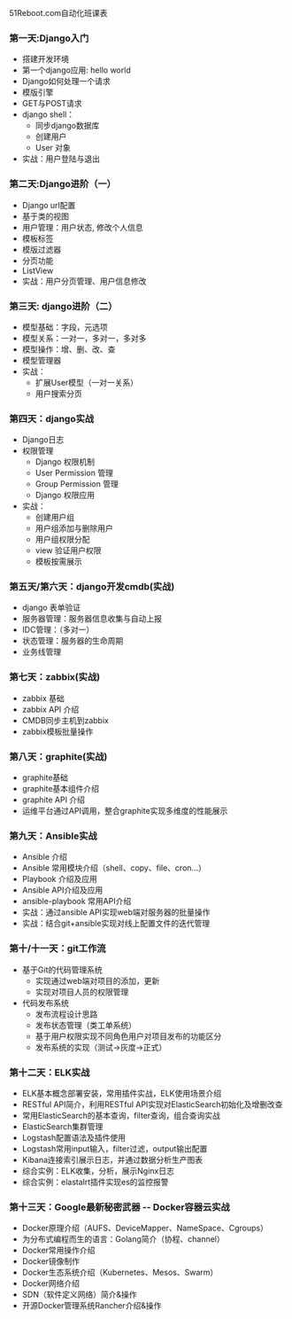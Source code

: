 51Reboot.com自动化班课表
### 第一天:Django入门
* 搭建开发环境
* 第一个django应用: hello world
* Django如何处理一个请求
* 模版引擎
* GET与POST请求
* django shell：
  * 同步django数据库
  * 创建用户
  * User 对象
* 实战：用户登陆与退出

### 第二天:Django进阶（一）
* Django url配置
* 基于类的视图
* 用户管理：用户状态, 修改个人信息
* 模板标签
* 模版过滤器
* 分页功能
* ListView
* 实战：用户分页管理、用户信息修改

### 第三天: django进阶（二）
* 模型基础：字段，元选项
* 模型关系：一对一，多对一，多对多
* 模型操作：增、删、改、查
* 模型管理器
* 实战：
  * 扩展User模型（一对一关系）
  * 用户搜索分页

### 第四天：django实战
* Django日志
* 权限管理
  * Django 权限机制
  * User Permission 管理
  * Group Permission 管理
  * Django 权限应用
* 实战：
  * 创建用户组
  * 用户组添加与删除用户
  * 用户组权限分配
  * view 验证用户权限
  * 模板按需展示


### 第五天/第六天：django开发cmdb(实战)
* django 表单验证
* 服务器管理：服务器信息收集与自动上报
* IDC管理：（多对一）
* 状态管理：服务器的生命周期
* 业务线管理

### 第七天：zabbix(实战)
* zabbix 基础
* zabbix API 介绍
* CMDB同步主机到zabbix
* zabbix模板批量操作

### 第八天：graphite(实战)
* graphite基础
* graphite基本组件介绍
* graphite API 介绍
* 运维平台通过API调用，整合graphite实现多维度的性能展示

### 第九天：Ansible实战
* Ansible 介绍
* Ansible 常用模块介绍（shell、copy、file、cron...）
* Playbook 介绍及应用
* Ansible API介绍及应用
* ansible-playbook 常用API介绍
* 实战：通过ansible API实现web端对服务器的批量操作
* 实战：结合git+ansible实现对线上配置文件的迭代管理

### 第十/十一天：git工作流
* 基于Git的代码管理系统
  * 实现通过web端对项目的添加，更新
  * 实现对项目人员的权限管理
* 代码发布系统
  * 发布流程设计思路
  * 发布状态管理（类工单系统）
  * 基于用户权限实现不同角色用户对项目发布的功能区分
  * 发布系统的实现（测试->灰度->正式）

### 第十二天：ELK实战
* ELK基本概念部署安装，常用插件实战，ELK使用场景介绍
* RESTful API简介，利用RESTful API实现对ElasticSearch初始化及增删改查
* 常用ElasticSearch的基本查询，filter查询，组合查询实战
* ElasticSearch集群管理
* Logstash配置语法及插件使用
* Logstash常用input输入，filter过滤，output输出配置
* Kibana连接索引展示日志，并通过数据分析生产图表
* 综合实例：ELK收集，分析，展示Nginx日志
* 综合实例：elastalrt插件实现es的监控报警


### 第十三天：Google最新秘密武器 -- Docker容器云实战
* Docker原理介绍（AUFS、DeviceMapper、NameSpace、Cgroups）
* 为分布式编程而生的语言：Golang简介（协程、channel）
* Docker常用操作介绍
* Docker镜像制作
* Docker生态系统介绍（Kubernetes、Mesos、Swarm）
* Docker网络介绍
* SDN（软件定义网络）简介&操作
* 开源Docker管理系统Rancher介绍&操作




<!-- 

## 企业代码管理和开发规范技巧
* 代码规范讲解（变量、函数、类命名、日志、异常处理）
  * 知其然，更要知其所以然，详细讲解BAT等大公司的代码规范，和每条规范存在的意义和历史背景。
* Debug 技巧（性能调优、怎么快速定位错误）
  * 如何快速定位线上故障，如何进行代码性能优化。
* 开发常见安全问题（SQL注入、XSS）
  * 360大牛带大家了解常见安全问题的原理，如何避免。
* Git 开发流程规范（协作开发、commit、分支、Tag）
  * 业界流行的GitFlow开发流程是什么，如何在公司推行？

## 资产管理系统（CMDB）
* CMDB设计要点
  * CMDB是运维自动化的核心，如何存储着上层自动化应用的必要数据
  * CMDB中人员、服务器，业务线以及它们之间的关系
* CMDB的API设计
  * CMDB作为运维平台的基础服务，如何对外提供API
  * 如何设计其他模块根据自身需要，调用CMDB的API获取基础资源的信息
* Django框架手把手实战
  * Django框架简介
  * 如何用Django快速的构建一个CMDB

## 企业级服务器监控系统（一）
* 企业级服务器监控系统选型
  * 企业级监控系统面临的挑战
  * 开源企业级监控系统介绍（Zabbix、OpenFalcon）
* 手把手从零开始构建一个简易的服务器监控系统
* BAT服务器监控系统架构剖析

## 企业级服务器监控系统（二）
* 监控系统架构梳理
* 监控系统高可用架构
* 监控系统网络框架
  * 高性能网络编程原理
  * Linux多线程&多进程编程
* 监控系统搭建代码手把手实战

## 运维大数据 -- ELK分布式日志系统快速入门实战
* ELK基本概念部署安装，常用插件实战，ELK使用场景介绍
* RESTful API简介，利用RESTful API实现对ElasticSearch初始化及增删改查
* 常用ElasticSearch的基本查询，filter查询，组合查询实战
* ElasticSearch集群管理
* Logstash配置语法及插件使用
* Logstash常用input输入，filter过滤，output输出配置
* Kibana4连接索引展示日志，并通过数据分析生产图表
* 综合实例：ELK收集，分析，展示Nginx日志

## 集群自动部署大咖 -- 巧用开源实现发布部署系统实战
* 发布流程设计
* 发布状态管理
* Ansible API开发与业务场景应用
* 用Fabirc进行批量线上操作
* 上线包推送（测试发布、灰度发布、全网发布）
* 上线回滚的架构设计
* 上线记录及版本版本展示

## 持续集成（CI）&& 持续构建（CB）&& 持续部署（CD）
* 持续集成系统的意义，如何在公司落地
  * 近些年各大公司都兴起了CI热，那么CI的好处在哪里，如何在团队推行CI。
  * BAT大神结合公司的经验手把手教大家
* 开源持续集成系统对比选型
* Jenkins对接Git，对接构建系统
* Jenkins对接发布发布部署系统
* Jenkins常用插件介绍

## 用户权限平台
* RBAC权限管理系统
* 企业级LDAP用户管理（自动化平台、Git、Jenkins、JIRA、Confluence打通）
* 找回密码、弱密码检查
* 企业无线认证（可扩展）

## Google最新秘密武器 -- Docker容器云实战
* Docker原理介绍（AUFS、DeviceMapper、NameSpace、Cgroups）
* 为分布式编程而生的语言：Golang简介（协程、channel）
* Docker常用操作介绍
* Docker镜像制作
* Docker生态系统介绍（Kubernetes、Mesos、Swarm）
* Docker网络介绍
  * SDN（软件定义网络）简介&操作
* 开源Docker管理系统Rancher介绍&操作

## 提高你的逼格 -- 分布式系统核心原理介绍
* 分布式系统理论介绍
  * [CAP定理及其推导](https://zhuanlan.zhihu.com/p/20399316)
  * CAP定理如何指导我们的平时工作
  * BASE 和 ACID
  * 一致性算法简介：Paxos、Raft
* Redis Cluster方案实例分析
* 名企架构剖析
  * Google Chubby分布式锁服务
  * Apache ZooKeeper分布式配置管理

## 云时代的自动化运维 -- PaaS实战
* AWS（Amazon Web Service）介绍 & 实战
* 微软Azure介绍 & 实战
* 如何选用“云”，如何做成本预估和预算
* 混合云方案介绍
  * 混合云时代如何做主机管理Terraform
  * 混合云所需要的基础服务
 -->